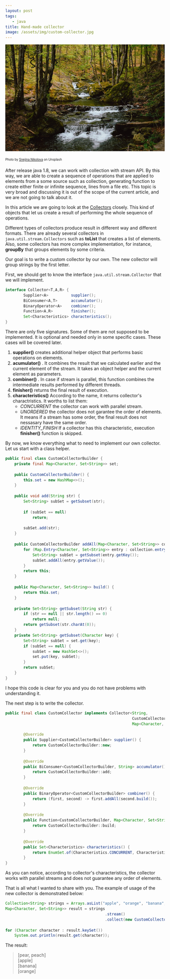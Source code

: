```yaml
---
layout: post
tags: 
   - java
title: Hand-made collector
image: /assets/img/custom-collector.jpg
---
```


<img src="/assets/img/custom-collector.jpg" alt="custom collector"/>

<sub><sup>
Photo by <a href="https://unsplash.com/@sknart" rel="nofollow">Snejina Nikolova</a> on Unsplash
</sup></sub>


After release java 1.8, we can work with collection with stream API. 
By this way, we are able to create a sequence of operations that are applied to elements from a some source such 
as collection, generating function to create either finite or infinite sequence, lines from a file etc. 
This topic is very broad and discussing it is out of the scope of the current article, and we are not going to talk about it. 


In this article we are going to look at the <a href="https://docs.oracle.com/javase/8/docs/api/java/util/stream/Collector.html" rel="nofollow">Collectors</a> closely. 
This kind of objects that let us create a result of performing the whole sequence of operations. 

Different types of collectors produce result in different way and different formats. There are already
several collectors in `java.util.stream.Collectors` such as __toList__ that creates a list of elements. 
Also, some collectors has more complex implementation, for instance, __groupBy__  that groups elements 
by some criteria. 

Our goal is to write a custom collector by our own. The new collector will group strings by the first letter.

First, we should get to know the interface `java.util.stream.Collector` that we will implement.

```java
interface Collector<T,A,R> {
        Supplier<A>          supplier();
        BiConsumer<A,T>      accumulator();
        BinaryOperator<A>    combiner();
        Function<A,R>        finisher();
        Set<Characteristics> characteristics();
}
```

There are only five signatures. Some of them are not supposed to be implemented. 
It is optional and needed only in some specific cases. These cases will be covered later.

1. __supplier()__ creates additional helper object that performs basic operations on elements. 
2. __acumulator()__ . It combines the result that we calculated earlier and the current element of the stream. 
It takes an object helper and the current element as parameters.
3. __combiner()__ . In case if stream is parallel, this function combines 
the intermediate results performed by different threads.
4. __finisher()__ returns the final result of execution.
5. __characteristics()__ According to the name, it returns collector's charactristics. It worths to list them:
   * _CONCURRENT_ the collector can work with parallel stream.
   * _UNORDERED_ the collector does not garantee the order of elements. It means if a stream has some order, 
   the final result does not nessasary have the same order. 
   * _IDENTITY_FINISH_ If a collector has this characteristic, execution __finisher()__ function is skipped.


By now, we know everything what to need to implement our own collector. Let us start with a class helper.

```java
public final class CustomCollectorBuilder {
    private final Map<Character, Set<String>> set;
 
    public CustomCollectorBuilder() {
        this.set = new HashMap<>();
    }
  
    public void add(String str) {
        Set<String> subSet = getSubset(str);
        
        if (subSet == null) 
            return;
        
        subSet.add(str);
    }
  
    public CustomCollectorBuilder addAll(Map<Character, Set<String>> collection) {
        for (Map.Entry<Character, Set<String>> entry : collection.entrySet()) {
            Set<String> subSet = getSubset(entry.getKey());
            subSet.addAll(entry.getValue());
        }
        return this;
    }
            
    public Map<Character, Set<String>> build() {
        return this.set;
    }
  
    private Set<String> getSubset(String str) {
        if (str == null || str.length() == 0) 
            return null;
        return getSubset(str.charAt(0));
    }
    private Set<String> getSubset(Character key) {
        Set<String> subSet = set.get(key);
        if (subSet == null) {
            subSet = new HashSet<>();
            set.put(key, subSet);
        }
        return subSet;
    }
}
```

I hope this code is clear for you and you do not have problems with understanding it.

The next step is to write the collector. 

```java
public final class CustomCollector implements Collector<String, 
                                                        CustomCollectorBuilder, 
                                                        Map<Character, Set<String>>> {

        @Override
        public Supplier<CustomCollectorBuilder> supplier() {
            return CustomCollectorBuilder::new;
        }

        @Override
        public BiConsumer<CustomCollectorBuilder, String> accumulator() {
            return CustomCollectorBuilder::add;
        }

        @Override
        public BinaryOperator<CustomCollectorBuilder> combiner() {
            return (first, second) -> first.addAll(second.build());
        }

        @Override
        public Function<CustomCollectorBuilder, Map<Character, Set<String>>> finisher() {
            return CustomCollectorBuilder::build;
        }

        @Override
        public Set<Characteristics> characteristics() {
            return EnumSet.of(Characteristics.CONCURRENT, Characteristics.UNORDERED);
        }
}
```

As you can notice, according to collector's characteristics, 
the collector works with parallel streams and does not guarantee any order of elements.  

That is all what I wanted to share with you. The example of usage of the new collector is demonstrated below:


```java
Collection<String> strings = Arrays.asList("apple", "orange", "banana", "pear", "peach");
Map<Character, Set<String>> result = strings
                                            .stream()
                                            .collect(new CustomCollector());

for (Character character : result.keySet())
    System.out.println(result.get(character));
```

The result:

> [pear, peach]    
> [apple]    
> [banana]   
> [orange]  